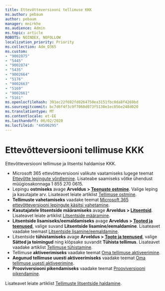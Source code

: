 ```yaml
---
title: Ettevõtteversiooni tellimuse KKK
ms.author: pebaum
author: pebaum
manager: mnirkhe
ms.audience: Admin
ms.topic: article
ROBOTS: NOINDEX, NOFOLLOW
localization_priority: Priority
ms.collection: Adm_O365
ms.custom:
- "9002875"
- "5445"
- "9002874"
- "5435"
- "9002664"
- "5176"
- "9002663"
- "5169"
- "9002661"
- "5161"
ms.openlocfilehash: 391ec22f692fd0264750ea3151fbc0da8f4269bd
ms.sourcegitcommit: bc7d6f4f3c9f7060d073f5130e1ec856e248d020
ms.translationtype: MT
ms.contentlocale: et-EE
ms.lasthandoff: 06/02/2020
ms.locfileid: "44506295"
---
```

# <a name="business-subscription-faq"></a>Ettevõtteversiooni tellimuse KKK

Ettevõtteversiooni tellimuse ja litsentsi haldamise KKK.

- Microsoft 365 ettevõtteversiooni valikute vaatamiseks lugege teemat [Ettevõtte lepingute võrdlemine](https://www.microsoft.com/microsoft-365/compare-all-microsoft-365-products?&activetab=tab:primaryr2). Lisateabe saamiseks võtke ühendust müügiosakonnaga 1 855 270 0615.
- Lepingu **ostmiseks** avage **Arveldus > [Teenuste ostmine](https://go.microsoft.com/fwlink/p/?linkid=868433)**. Valige leping ja kasutajate arv. Lisateavet leiate artiklist [Tellimuse ostmine](https://docs.microsoft.com/microsoft-365/commerce/buy-another-subscription?view=o365-worldwide).
- **Tellimuste vahetamiseks** vaadake teemat [Microsoft 365 ettevõtteversiooni lepingute käsitsi vahetamine](https://docs.microsoft.com/microsoft-365/commerce/subscriptions/switch-plans-manually?view=o365-worldwide).
- **Kasutajatele litsentside määramiseks** avage **Arveldus > [Litsentsid](https://go.microsoft.com/fwlink/p/?linkid=842264)**. Lisateavet leiate artiklist [Litsentside määramine](https://docs.microsoft.com/microsoft-365/admin/manage/assign-licenses-to-users?view=o365-worldwide).
- **Litsentside lisamiseks/eemaldamiseks** avage **Arveldus > [Tooted ja teenused](https://go.microsoft.com/fwlink/p/?linkid=842054)**, valige suvand **Litsentside lisamine/eemaldamine**. Lisateavet vaadake teemast [Litsentside lisamine/eemaldamine](https://docs.microsoft.com/microsoft-365/commerce/licenses/buy-licenses?view=o365-worldwide#add-or-remove-licenses-for-your-business-subscription).
- Litsentside **tühistamiseks** avage **Arveldus > [Toote ja teenused](https://go.microsoft.com/fwlink/p/?linkid=842054)**, valige **Sätted ja toimingud** ning klõpsake suvandit **Tühista tellimus**. Lisateavet vaadake artiklist [Tellimuse tühistamine](https://docs.microsoft.com/microsoft-365/commerce/subscriptions/cancel-your-subscription).
- Tellimuse **aktiveerimiseks** vaadake teemat [Oma tellimuse aktiveerimine](https://docs.microsoft.com/alchemyinsights/activate-your-office-365-subscription).
- **Aegunud tellimuse uuesti aktiveerimiseks** vaadake teemat [Oma tellimuse uuesti aktiveerimine](https://docs.microsoft.com/alchemyinsights/reactivate-your-subscription).
- **Prooviversiooni pikendamiseks** vaadake teemat [Prooviversiooni pikendamine](https://docs.microsoft.com/alchemyinsights/extend-your-trial-for-office-365-for-business).

Lisateavet leiate artiklist [Tellimuste litsentside haldamine](https://docs.microsoft.com/microsoft-365/commerce/licenses/buy-licenses?view=o365-worldwide#add-or-remove-licenses-for-your-business-subscription).
